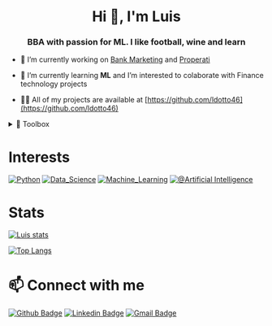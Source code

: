 <h1 align="center">Hi 👋, I'm Luis</h1>
<h3 align="center">BBA with passion for ML. I like football, wine and learn</h3>

- 🔭 I’m currently working on [Bank Marketing](https://github.com/Dotto-Luis/Projects/tree/main/Finance/Bank%20Marketing) and [Properati](https://github.com/Dotto-Luis/Projects/tree/main/Real%20State/Properarti)

- 🌱 I’m currently learning **ML** and I’m interested to colaborate with Finance technology projects

- 👨‍💻 All of my projects are available at [https://github.com/ldotto46](https://github.com/ldotto46)

<details>
  <summary>🧰 Toolbox</summary>
 <h3 align="left"> </h3>

<img src="https://github.com/devicons/devicon/blob/master/icons/jupyter/jupyter-original-wordmark.svg" alt="Jupyter" width="50" height="50" />
<img src="https://github.com/devicons/devicon/blob/master/icons/github/github-original-wordmark.svg" alt="github" width="50" height="50" /> 
<img src="https://github.com/devicons/devicon/blob/master/icons/mysql/mysql-original-wordmark.svg" alt="mysql" width="50" height="50" /> 
<img src="https://github.com/devicons/devicon/blob/master/icons/python/python-original-wordmark.svg" alt="python" width="50" height="50" /> 

</details>

# Interests

[![Python](https://img.shields.io/badge/@Python--blue?&logoColor=white)](https://www.python.org//) [![Data_Science](https://img.shields.io/badge/@Data_Science--purple?&logoColor=white)](https://towardsdatascience.com/) [![Machine_Learning](https://img.shields.io/badge/@Machine_Learning--purple?&logoColor=white)](https://towardsdatascience.com/) [![@Artificial Intelligence](https://img.shields.io/badge/@AI--purple?&logoColor=white)](https://professionalprograms.mit.edu/blog/technology/artificial-intelligence-engineering/)

# Stats
[![Luis stats](https://github-readme-stats.vercel.app/api?username=dotto-luis&show_icons=true&theme=tokyonight)](https://github.com/dotto-luis/github-readme-stats)

[![Top Langs](https://github-readme-stats.vercel.app/api/top-langs/?username=dotto-luis&layout=compact&theme=tokyonight&show_icons=true)](https://github.com/dotto-luis/github-readme-stats)




# 📫 Connect with me 

[![Github Badge](https://img.shields.io/badge/-Github-000?style=flat-square&logo=Github&logoColor=white)](https://github.com/dotto-luis)
[![Linkedin Badge](https://img.shields.io/badge/-LinkedIn-blue?style=flat-square&logo=Linkedin&logoColor=white)](https://www.linkedin.com/in/luisdotto/)
[![Gmail Badge](https://img.shields.io/badge/-Gmail-c14438?style=flat-square&logo=Gmail&logoColor=white)](mailto:ldotto46@gmail.com)


<!---
Dotto-Luis/Dotto-Luis is a ✨ special ✨ repository because its `README.md` (this file) appears on your GitHub profile.
You can click the Preview link to take a look at your changes.
--->
